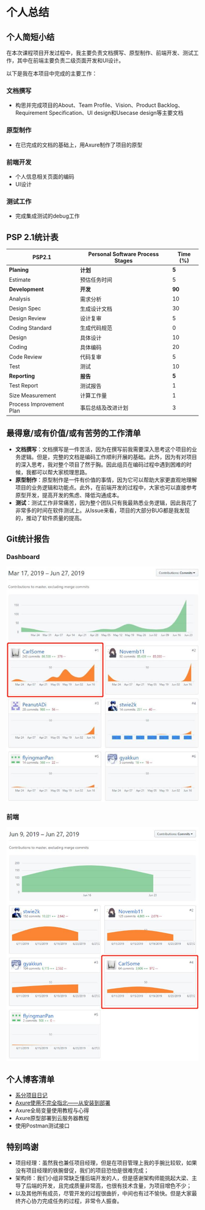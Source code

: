 # 个人总结
## 个人简短小结
在本次课程项目开发过程中，我主要负责文档撰写、原型制作、前端开发、测试工作，其中在前端主要负责二级页面开发和UI设计。

以下是我在本项目中完成的主要工作：

### 文档撰写
- 构思并完成项目的About、Team Profile、Vision、Product Backlog、Requirement Specification、UI design和Usecase design等主要文档

### 原型制作
- 在已完成的文档的基础上，用Axure制作了项目的原型

### 前端开发
- 个人信息相关页面的编码
- UI设计

### 测试工作
- 完成集成测试的debug工作

## PSP 2.1统计表
| PSP2.1 | Personal Software Process Stages | Time (%) |
| ---- | ---- | ---- |
| __Planing__ | __计划__ | __5__ |
| Estimate | 预估任务时间 | 5 |
| __Development__ | __开发__ | __90__ |
| Analysis | 需求分析 | 10 |
| Design Spec | 生成设计文档 | 30 |
| Design Review | 设计复审 | 5 |
| Coding Standard | 生成代码规范 | 0 |
| Design | 具体设计 | 10 |
| Coding | 具体编码 | 20 |
| Code Review | 代码复审 | 5 |
| Test | 测试 | 10 |
| __Reporting__ | __报告__ | __5__ |
| Test Report | 测试报告 | 1 |
| Size Measurement | 计算工作量 | 1 |
| Process Improvement Plan | 事后总结及改进计划 | 3 |

## 最得意/或有价值/或有苦劳的工作清单
- **文档撰写**：文档撰写是一件苦活，因为在撰写前我需要深入思考这个项目的业务逻辑。但是，完整的文档是编码工作顺利开展的基础。此外，因为有对项目的深入思考，我对整个项目了然于胸。因此组员在编码过程中遇到困难的时候，我都可以帮大家梳理思路。
- **原型制作**：原型制作是一件有价值的事情，因为它可以帮助大家更直观地理解项目的业务逻辑和功能点。此外，在前端开发的过程中，大家也可以直接参考原型开发，提高开发的焦虑、降低沟通成本。
- **测试**：测试工作非常痛苦，因为整个团队只有我最熟悉业务逻辑，因此我花了非常多的时间在软件测试上。从Issue来看，项目的大部分BUG都是我发现的，推动了软件质量的提高。

## Git统计报告
### Dashboard

![git报告](assets/git-record/16340195-1.jpg)

### 前端

![git报告](assets/git-record/16340195-2.jpg)

## 个人博客清单
- [系分项目日记](https://blog.csdn.net/qq_19653127/article/details/94054444)
- [Axure使用不完全指北——从安装到部署](https://blog.csdn.net/qq_19653127/article/details/94174649)
- Axure全局变量使用教程与心得
- Axure原型部署到云服务器教程
- 使用Postman测试接口

## 特别鸣谢
- 项目经理：虽然我也兼任项目经理，但是在项目管理上我的手腕比较软，如果没有项目经理的铁腕督促，我们的项目恐怕是很难完成；
- 架构师：我们小组非常缺乏懂后端开发的人，但是感谢架构师能挑起大梁、主导了后端的开发，且完成质量非常高，也很有技术含量，为项目增色不少；
- 以及其他所有成员，尽管开发的过程很曲折，中间也有过不愉快。但是大家最终齐心协力完成任务的过程，非常令人振奋。
